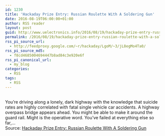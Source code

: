 ```yaml
---
id: 1230
title: 'Hackaday Prize Entry: Russian Roulette With A Soldering Gun'
date: 2016-08-19T06:00:00+01:00
author: RSS reader
layout: post
guid: http://www.uelectronics.info/2016/08/19/hackaday-prize-entry-russian-roulette-with-a-soldering-gun/
permalink: /2016/08/19/hackaday-prize-entry-russian-roulette-with-a-soldering-gun/
rss_pi_source_url:
  - http://feedproxy.google.com/~r/hackaday/LgoM/~3/jL8egMo4Ta0/
rss_pi_source_md5:
  - f8cd4685004694447b8ad84c3e920e6f
rss_pi_canonical_url:
  - my_blog
categories:
  - RSS
tags:
  - RSS
---
```

&#013;  
You’re driving along a lonely, dark highway with the knowledge that suicide rates are highly correlated with fatal single vehicle car accidents. A highway overpass bridge appears ahead. You might be able to make it around the guard rail. Might is the operative word. You’ve failed at everything else so far,…&#013;  
Source: <a href="http://feedproxy.google.com/~r/hackaday/LgoM/~3/jL8egMo4Ta0/" target="_blank">Hackaday Prize Entry: Russian Roulette With A Soldering Gun</a>